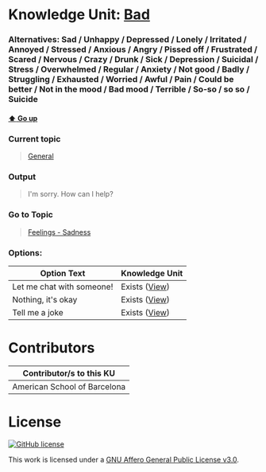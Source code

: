 # Knowledge Unit: [Bad](../../knowledge_units/general/bad.md)
### Alternatives:   Sad   /  Unhappy   /  Depressed   /  Lonely   /  Irritated   /  Annoyed   /  Stressed   /  Anxious   /  Angry   /  Pissed off   /  Frustrated   /  Scared   /  Nervous   /  Crazy   /  Drunk   /  Sick   /  Depression   /  Suicidal   /  Stress   /  Overwhelmed   /  Regular   /  Anxiety   /  Not good   /  Badly   /  Struggling   /  Exhausted   /  Worried   /  Awful   /  Pain   /  Could be better   /  Not in the mood   /  Bad mood   /  Terrible   /  So-so   /  so so   /  Suicide 
#### [:arrow_up: Go up](../../topics/general.md)
### Current topic
> [General](../../topics/general.md)
### Output
> I&#039;m sorry. How can I help?
### Go to Topic
> [Feelings - Sadness](../../topics/feelings-sadness.md)

### Options: 

| Option Text | Knowledge Unit |
| - | - |  
| Let me chat with someone!  |  Exists ([View](../../knowledge_units/feelings-sadness/let-me-chat-with-someone.md))  |  
| Nothing, it&#039;s okay  |  Exists ([View](../../knowledge_units/feelings-sadness/nothing-its-okay.md))  |  
| Tell me a joke  |  Exists ([View](../../knowledge_units/feelings-sadness/tell-me-a-joke.md))  | 

# Contributors

| Contributor/s to this KU |
| - | 
| American School of Barcelona |

# License
[![GitHub license](https://img.shields.io/github/license/inbrainz/cerebro)](https://github.com/inbrainz/cerebro/blob/master/LICENSE)

This work is licensed under a [GNU Affero General Public License v3.0](https://www.gnu.org/licenses/agpl-3.0.txt).